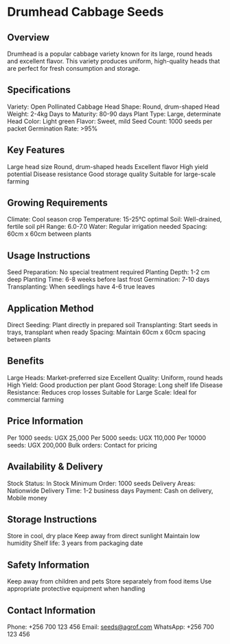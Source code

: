 # Drumhead Cabbage Seeds

## Overview
Drumhead is a popular cabbage variety known for its large, round heads and excellent flavor. This variety produces uniform, high-quality heads that are perfect for fresh consumption and storage.

## Specifications
Variety: Open Pollinated Cabbage
Head Shape: Round, drum-shaped
Head Weight: 2-4kg
Days to Maturity: 80-90 days
Plant Type: Large, determinate
Head Color: Light green
Flavor: Sweet, mild
Seed Count: 1000 seeds per packet
Germination Rate: >95%

## Key Features
Large head size
Round, drum-shaped heads
Excellent flavor
High yield potential
Disease resistance
Good storage quality
Suitable for large-scale farming

## Growing Requirements
Climate: Cool season crop
Temperature: 15-25°C optimal
Soil: Well-drained, fertile soil
pH Range: 6.0-7.0
Water: Regular irrigation needed
Spacing: 60cm x 60cm between plants

## Usage Instructions
Seed Preparation: No special treatment required
Planting Depth: 1-2 cm deep
Planting Time: 6-8 weeks before last frost
Germination: 7-10 days
Transplanting: When seedlings have 4-6 true leaves

## Application Method
Direct Seeding: Plant directly in prepared soil
Transplanting: Start seeds in trays, transplant when ready
Spacing: Maintain 60cm x 60cm spacing between plants

## Benefits
Large Heads: Market-preferred size
Excellent Quality: Uniform, round heads
High Yield: Good production per plant
Good Storage: Long shelf life
Disease Resistance: Reduces crop losses
Suitable for Large Scale: Ideal for commercial farming

## Price Information
Per 1000 seeds: UGX 25,000
Per 5000 seeds: UGX 110,000
Per 10000 seeds: UGX 200,000
Bulk orders: Contact for pricing

## Availability & Delivery
Stock Status: In Stock
Minimum Order: 1000 seeds
Delivery Areas: Nationwide
Delivery Time: 1-2 business days
Payment: Cash on delivery, Mobile money

## Storage Instructions
Store in cool, dry place
Keep away from direct sunlight
Maintain low humidity
Shelf life: 3 years from packaging date

## Safety Information
Keep away from children and pets
Store separately from food items
Use appropriate protective equipment when handling

## Contact Information
Phone: +256 700 123 456
Email: seeds@agrof.com
WhatsApp: +256 700 123 456
